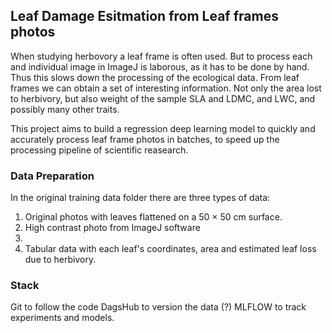 ## Leaf Damage Esitmation from Leaf frames photos

When studying herbovory a leaf frame is often used. But to process each and individual image in ImageJ is laborous, as it has to be done by hand. Thus this slows down the processing of the ecological data. From leaf frames we can obtain a set of interesting information. Not only the area lost to herbivory, but also weight of the sample SLA and LDMC, and LWC, and possibly many other traits. 

This project aims to build a regression deep learning model to quickly and accurately process leaf frame photos in batches, to speed up the processing pipeline of scientific reasearch.


### Data Preparation

In the original training data folder there are three types of data:
1. Original photos with leaves flattened on a 50 $\times$ 50 cm surface.
2. High contrast photo from ImageJ software
3.
4. Tabular data with each leaf's coordinates, area and estimated leaf loss due to herbivory.

### Stack

Git to follow the code
DagsHub to version the data (?)
MLFLOW to track experiments and models.